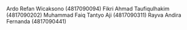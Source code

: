 Ardo Refan Wicaksono (4817090094)
Fikri Ahmad Taufiqulhakim (4817090202)
Muhammad Faiq Tantyo Aji (4817090311)
Rayva Andira Fernanda (4817090441)

